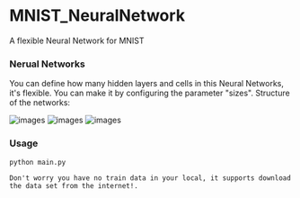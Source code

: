 # MNIST_NeuralNetwork
A flexible Neural Network for MNIST

### Nerual Networks
You can define how many hidden layers and cells in this Neural Networks, it's flexible. You can make it by configuring the parameter "sizes".
Structure of the networks:

![images](https://pic3.zhimg.com/ced1f4de833e1b090619b449b72914f6_r.png)
![images](https://pic2.zhimg.com/2d779dcbdc44ebcaed751d6ad9e7dded_r.jpg)
![images](https://pic3.zhimg.com/e5eec880539f3cbdee7d775455ec0d6e_r.jpg)

### Usage
```
python main.py
```
    Don't worry you have no train data in your local, it supports download the data set from the internet!.
